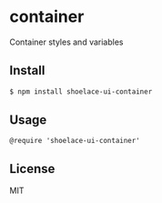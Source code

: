 # container

Container styles and variables

## Install

```sh
$ npm install shoelace-ui-container
```
## Usage

```styl
@require 'shoelace-ui-container'
```
## License

MIT
